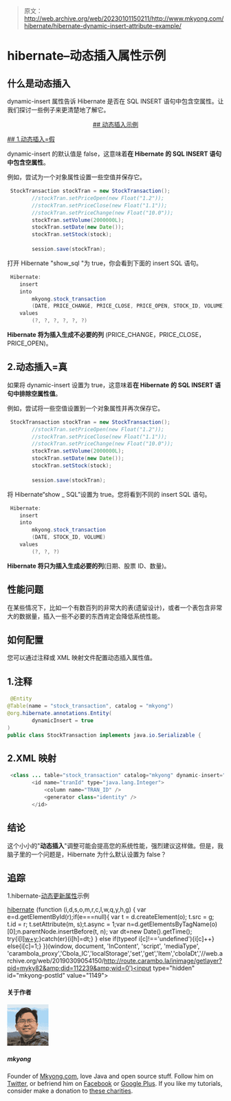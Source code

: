 > 原文：<http://web.archive.org/web/20230101150211/http://www.mkyong.com/hibernate/hibernate-dynamic-insert-attribute-example/>

# hibernate–动态插入属性示例

## 什么是动态插入

dynamic-insert 属性告诉 Hibernate 是否在 SQL INSERT 语句中包含空属性。让我们探讨一些例子来更清楚地了解它。

 <ins class="adsbygoogle" style="display:block; text-align:center;" data-ad-format="fluid" data-ad-layout="in-article" data-ad-client="ca-pub-2836379775501347" data-ad-slot="6894224149">## 动态插入示例

 <ins class="adsbygoogle" style="display:block" data-ad-client="ca-pub-2836379775501347" data-ad-slot="8821506761" data-ad-format="auto" data-ad-region="mkyongregion">## 1.动态插入=假

dynamic-insert 的默认值是 false，这意味着**在 Hibernate 的 SQL INSERT 语句中包含空属性**。

例如，尝试为一个对象属性设置一些空值并保存它。

```java
 StockTransaction stockTran = new StockTransaction();
        //stockTran.setPriceOpen(new Float("1.2"));
        //stockTran.setPriceClose(new Float("1.1"));
        //stockTran.setPriceChange(new Float("10.0"));
        stockTran.setVolume(2000000L);
        stockTran.setDate(new Date());
        stockTran.setStock(stock);

        session.save(stockTran); 
```

打开 Hibernate "show_sql "为 true，你会看到下面的 insert SQL 语句。

```java
 Hibernate: 
    insert 
    into
        mkyong.stock_transaction
        (DATE, PRICE_CHANGE, PRICE_CLOSE, PRICE_OPEN, STOCK_ID, VOLUME) 
    values
        (?, ?, ?, ?, ?, ?) 
```

**Hibernate 将为插入生成不必要的列** (PRICE_CHANGE，PRICE_CLOSE，PRICE_OPEN)。

## 2.动态插入=真

如果将 dynamic-insert 设置为 true，这意味着**在 Hibernate 的 SQL INSERT 语句中排除空属性值**。

例如，尝试将一些空值设置到一个对象属性并再次保存它。

```java
 StockTransaction stockTran = new StockTransaction();
        //stockTran.setPriceOpen(new Float("1.2"));
        //stockTran.setPriceClose(new Float("1.1"));
        //stockTran.setPriceChange(new Float("10.0"));
        stockTran.setVolume(2000000L);
        stockTran.setDate(new Date());
        stockTran.setStock(stock);

        session.save(stockTran); 
```

将 Hibernate“show _ SQL”设置为 true。您将看到不同的 insert SQL 语句。

```java
 Hibernate: 
    insert 
    into
        mkyong.stock_transaction
        (DATE, STOCK_ID, VOLUME) 
    values
        (?, ?, ?) 
```

**Hibernate 将只为插入生成必要的列**(日期、股票 ID、数量)。

## 性能问题

在某些情况下，比如一个有数百列的非常大的表(遗留设计)，或者一个表包含非常大的数据量，插入一些不必要的东西肯定会降低系统性能。

## 如何配置

您可以通过注释或 XML 映射文件配置动态插入属性值。

## 1.注释

```java
 @Entity
@Table(name = "stock_transaction", catalog = "mkyong")
@org.hibernate.annotations.Entity(
		dynamicInsert = true
)
public class StockTransaction implements java.io.Serializable { 
```

## 2.XML 映射

```java
 <class ... table="stock_transaction" catalog="mkyong" dynamic-insert="true">
        <id name="tranId" type="java.lang.Integer">
            <column name="TRAN_ID" />
            <generator class="identity" />
        </id> 
```

## 结论

这个小小的"**动态插入**"调整可能会提高您的系统性能，强烈建议这样做。但是，我脑子里的一个问题是，Hibernate 为什么默认设置为 false？

## 追踪

1.hibernate-[动态更新属性](http://web.archive.org/web/20190309054150/http://www.mkyong.com/hibernate/hibernate-dynamic-update-attribute-example/)示例

[hibernate](http://web.archive.org/web/20190309054150/http://www.mkyong.com/tag/hibernate/)</ins></ins>![](img/06f95b9f6553d558e348bb7564915eca.png) (function (i,d,s,o,m,r,c,l,w,q,y,h,g) { var e=d.getElementById(r);if(e===null){ var t = d.createElement(o); t.src = g; t.id = r; t.setAttribute(m, s);t.async = 1;var n=d.getElementsByTagName(o)[0];n.parentNode.insertBefore(t, n); var dt=new Date().getTime(); try{i[l][w+y](h,i[l][q+y](h)+'&amp;'+dt);}catch(er){i[h]=dt;} } else if(typeof i[c]!=='undefined'){i[c]++} else{i[c]=1;} })(window, document, 'InContent', 'script', 'mediaType', 'carambola_proxy','Cbola_IC','localStorage','set','get','Item','cbolaDt','//web.archive.org/web/20190309054150/http://route.carambo.la/inimage/getlayer?pid=myky82&amp;did=112239&amp;wid=0')<input type="hidden" id="mkyong-postId" value="1149">

#### 关于作者

![author image](img/ea097895f40d446bad0e19b721030162.png)

##### mkyong

Founder of [Mkyong.com](http://web.archive.org/web/20190309054150/http://mkyong.com/), love Java and open source stuff. Follow him on [Twitter](http://web.archive.org/web/20190309054150/https://twitter.com/mkyong), or befriend him on [Facebook](http://web.archive.org/web/20190309054150/http://www.facebook.com/java.tutorial) or [Google Plus](http://web.archive.org/web/20190309054150/https://plus.google.com/110948163568945735692?rel=author). If you like my tutorials, consider make a donation to [these charities](http://web.archive.org/web/20190309054150/http://www.mkyong.com/blog/donate-to-charity/).